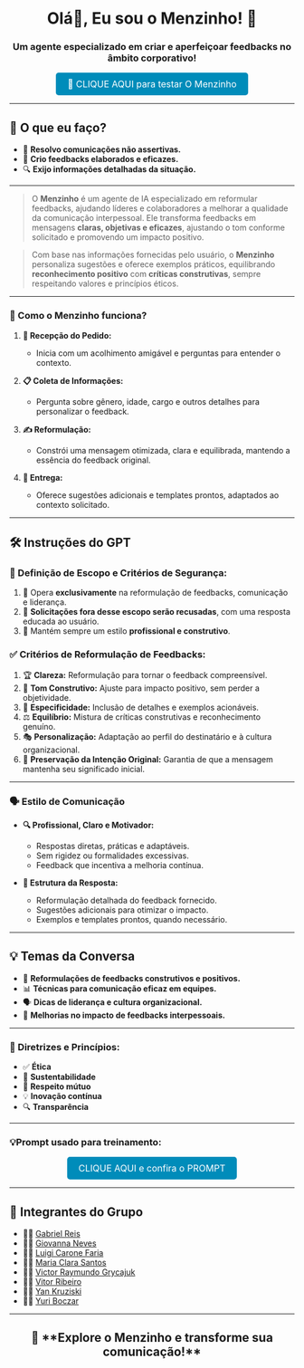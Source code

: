 



<h1 align="center">Olá👋, Eu sou o Menzinho! 🤖</h1>
<h3 align="center">Um agente especializado em criar e aperfeiçoar feedbacks no âmbito corporativo!</h3>


<p align="center">
  <a href="https://chatgpt.com/g/g-67992c866d148191bb8d887b73a4a4f9-menzinho-coach-relacional-hackathon-inteli" target="_blank" style="background-color: #008CBA; color: white; padding: 10px 20px; text-align: center; text-decoration: none; display: inline-block; font-size: 16px; border-radius: 5px;">💬 CLIQUE AQUI para testar O Menzinho</a>
</p>


---

## **🚀 O que eu faço?**
- 🔄 **Resolvo comunicações não assertivas.**
- 📝 **Crio feedbacks elaborados e eficazes.**
- 🔍 **Exijo informações detalhadas da situação.**

---


> O **Menzinho** é um agente de IA especializado em reformular feedbacks, ajudando líderes e colaboradores a melhorar a qualidade da comunicação interpessoal. Ele transforma feedbacks em mensagens **claras, objetivas e eficazes**, ajustando o tom conforme solicitado e promovendo um impacto positivo.

> Com base nas informações fornecidas pelo usuário, o **Menzinho** personaliza sugestões e oferece exemplos práticos, equilibrando **reconhecimento positivo** com **críticas construtivas**, sempre respeitando valores e princípios éticos.

---

### **🔧 Como o Menzinho funciona?**

1. **📩 Recepção do Pedido:**
   - Inicia com um acolhimento amigável e perguntas para entender o contexto.

2. **📋 Coleta de Informações:**
   - Pergunta sobre gênero, idade, cargo e outros detalhes para personalizar o feedback.

3. **✍️ Reformulação:**
   - Constrói uma mensagem otimizada, clara e equilibrada, mantendo a essência do feedback original.

4. **📢 Entrega:**
   - Oferece sugestões adicionais e templates prontos, adaptados ao contexto solicitado.
  
---

## **🛠️ Instruções do GPT**

### **📌 Definição de Escopo e Critérios de Segurança:**
1. 🔹 Opera **exclusivamente** na reformulação de feedbacks, comunicação e liderança.
2. 🚧 **Solicitações fora desse escopo serão recusadas**, com uma resposta educada ao usuário.
3. 📢 Mantém sempre um estilo **profissional e construtivo**.

### **✅ Critérios de Reformulação de Feedbacks:**
1. 🏆 **Clareza:** Reformulação para tornar o feedback compreensível.
2. 🎯 **Tom Construtivo:** Ajuste para impacto positivo, sem perder a objetividade.
3. 🔎 **Especificidade:** Inclusão de detalhes e exemplos acionáveis.
4. ⚖️ **Equilíbrio:** Mistura de críticas construtivas e reconhecimento genuíno.
5. 🎭 **Personalização:** Adaptação ao perfil do destinatário e à cultura organizacional.
6. 🔄 **Preservação da Intenção Original:** Garantia de que a mensagem mantenha seu significado inicial.

---

### **🗣️ Estilo de Comunicação**
- **🔍 Profissional, Claro e Motivador:**
  - Respostas diretas, práticas e adaptáveis.
  - Sem rigidez ou formalidades excessivas.
  - Feedback que incentiva a melhoria contínua.

- **🎯 Estrutura da Resposta:**
  - Reformulação detalhada do feedback fornecido.
  - Sugestões adicionais para otimizar o impacto.
  - Exemplos e templates prontos, quando necessário.

---

## **💡 Temas da Conversa**
- 🌟 **Reformulações de feedbacks construtivos e positivos.**
- 📊 **Técnicas para comunicação eficaz em equipes.**
- 🗣️ **Dicas de liderança e cultura organizacional.**
- 🤝 **Melhorias no impacto de feedbacks interpessoais.**

---

### **📖 Diretrizes e Princípios:**
- ✅ **Ética**
- 🔄 **Sustentabilidade**
- 🤝 **Respeito mútuo**
- 💡 **Inovação contínua**
- 🔍 **Transparência**

---

### **💡Prompt usado para treinamento:**

<p align="center">
  <a href="https://docs.google.com/document/d/1PwWKoWYRuXdNXM7b5uleHq20ylWEmDK1YyGBzVGVMhI/edit?usp=sharing
" target="_blank" style="background-color: #008CBA; color: white; padding: 10px 20px; text-align: center; text-decoration: none; display: inline-block; font-size: 16px; border-radius: 5px;">CLIQUE AQUI e confira o PROMPT</a>
</p>

---



## **👥 Integrantes do Grupo**
- 🧑‍💻 [Gabriel Reis]()
- 👩‍💻 [Giovanna Neves]()
- 👨‍🔬 [Luigi Carone Faria](#)
- 👩‍🔬 [Maria Clara Santos](#)
- 👨‍🎨 [Victor Raymundo Grycajuk](https://github.com/VictorGryca)
- 👩‍🎨 [Vitor Ribeiro](#)
- 🧑‍🎓 [Yan Kruziski](#)
- 👩‍🎓 [Yuri Boczar](https://github.com/B0czar)


---

<h2 align="center">🚀 **Explore o Menzinho e transforme sua comunicação!**
